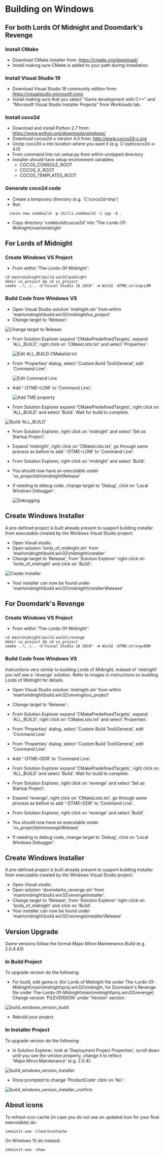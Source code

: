 # Building on Windows



## For both Lords Of Midnight and Doomdark's Revenge

### Install CMake

- Download CMake installer from: https://cmake.org/download/
- Install making sure CMake is added to your path during installation.

### Install Visual Studio 19

- Download Visual Studio 19 community edition from: https://visualstudio.microsoft.com/
- Install making sure that you select "Game development with C++" and "Microsoft Visual Studio Installer Projects" from Workloads tab.

### Install coco2d

- Download and install Python 2.7 from: https://www.python.org/downloads/windows/
- Download cocos2d-x version 4.0 from: http://www.cocos2d-x.org
- Unzip coco2d-x into location where you want it (e.g. C:\opt\coco2d-x-4.0)
- From command line run setup.py from within unzipped directory
- Installer should have setup environment variables:
  - COCOS_CONSOLE_ROOT
  - COCOS_X_ROOT
  - COCOS_TEMPLATES_ROOT

### Generate coco2d code

- Create a temporary directory (e.g. 'C:\coco2d-tmp')
- Run

```
  cocos new codebuild -p chilli.codebuild -l cpp -d .
```

- Copy directory 'codebuild\cocos2d' into 'The-Lords-Of-Midnight\main\midnight'

## For Lords of Midnight

### Create Windows VS Project

- From within 'The-Lords-Of-Midnight':

```
cd main\midnight\build.win32\midnight
mkdir vs_project && cd vs_project
cmake ..\..\.. -G"Visual Studio 16 2019" -A Win32 -DTME:string=LOM
```

### Build Code from Windows VS

- Open Visual Studio solution 'midnight.sln' from within 'main\midnight\build.win32\midnight\vs_project'
- Change target to 'Release':

![Change target to Release](images/build_windows_release.png)

- From Solution Explorer expand 'CMakePredefinedTargets', expand 'ALL_BUILD', right click on 'CMakeLists.txt' and select 'Properties':

  ![Edit ALL_BUILD CMakelist.txt](images/build_windows_all_build_cmakelists.png)

- From 'Properties' dialog, select 'Custom Build Tool\General', edit 'Command Line':

  ![Edit Command Line](images/build_windows_all_build_cmakelists_edit.png)

- Add '-DTME=LOM' to 'Command Line':

  ![Add TME property](images/build_windows_all_build_cmakelists_edit_tme.png)

- From Solution Explorer expand 'CMakePredefinedTargets', right click on 'ALL_BUILD' and select 'Build'. Wait for build to complete.

![Build 'ALL_BUILD'](images/build_windows_all_build.png)

- From Solution Explorer, right click on 'midnight' and select 'Set as Startup Project'.

- Expand 'midnight', right click on 'CMakeLists.txt', go through same process as before to add '-DTME=LOM' to 'Command Line'.

- From Solution Explorer, right click on 'midnight' and select 'Build'.

- You should now have an executable under 'vs_project\bin\midnight\Release'

- If needing to debug code, change target to 'Debug', click on 'Local Windows Debugger':

  ![Debugging](images/build_windows_debug.png)



## Create Windows Installer

A pre-defined project is built already present to support building installer from executable created by the Windows Visual Studio project:

- Open Visual studio.
- Open solution 'lords_of_midnight.sln' from 'main\midnight\build.win32\midnight\installer'.
- Change target to 'Release', from 'Solution Explorer' right-click on 'lords_of_midnight' and click on 'Build':

![Create installer](images/installer_windows_build.png)

- Your installer can now be found under 'main\midnight\build.win32\midnight\installer\Release\'

## For Doomdark's Revenge

### Create Windows VS Project

- From within 'The-Lords-Of-Midnight':

```
cd main\midnight\build.win32\revenge
mkdir vs_project && cd vs_project
cmake ..\..\.. -G"Visual Studio 16 2019" -A Win32 -DTME:string=DDR
```

### Build Code from Windows VS

Instructions very similar to building Lords of Midnight, instead of 'midnight' you will see a 'revenge' solution. Refer to images in instructions on building Lords of Midnight for details.

- Open Visual Studio solution 'midnight.sln' from within 'main\midnight\build.win32\revenge\vs_project'

- Change target to 'Release':

- From Solution Explorer expand 'CMakePredefinedTargets', expand 'ALL_BUILD', right click on 'CMakeLists.txt' and select 'Properties'.
- From 'Properties' dialog, select 'Custom Build Tool\General', edit 'Command Line'.
- From 'Properties' dialog, select 'Custom Build Tool\General', edit 'Command Line'.
- Add '-DTME=DDR' to 'Command Line'.
- From Solution Explorer expand 'CMakePredefinedTargets', right click on 'ALL_BUILD' and select 'Build'. Wait for build to complete.
- From Solution Explorer, right click on 'revenge' and select 'Set as Startup Project'.
- Expand 'revenge', right click on 'CMakeLists.txt', go through same process as before to add '-DTME=DDR' to 'Command Line'.
- From Solution Explorer, right click on 'revenge' and select 'Build'.
- You should now have an executable under 'vs_project\bin\revenge\Release'
- If needing to debug code, change target to 'Debug', click on 'Local Windows Debugger'.

## Create Windows Installer

A pre-defined project is built already present to support building installer from executable created by the Windows Visual Studio project:

- Open Visual studio.
- Open solution 'doomdarks_revenge.sln' from 'main\midnight\build.win32\revenge\installer'.
- Change target to 'Release', from 'Solution Explorer' right-click on 'lords_of_midnight' and click on 'Build'.
- Your installer can now be found under 'main\midnight\build.win32\revenge\installer\Release\'

## Version Upgrade

Game versions follow the format Major.Minor.Maintenance.Build (e.g. 2.0.4.43)

### In Build Project

To upgrade version do the following:

- For build, edit game.rc (for Lords of Midnight file under The-Lords-Of-Midnight\main\midnight\proj.win32\midnight, for Doomdark's Revenge file under The-Lords-Of-Midnight\main\midnight\proj.win32\revenge). Change version 'FILEVERSION' under 'Version' section:

![build_windows_version_build](images/build_windows_version_build.png)

- Rebuild your project

### In Installer Project

To upgrade version do the following:

- In Solution Explorer, look at 'Deployment Project Properties', scroll down until you see the version property, change it to reflect 'Major.Minor.Maintenance' (e.g. 2.0.4):

![build_windows_version_installer](images/build_windows_version_installer.png)

- Once prompted to change 'ProductCode' click on 'No': 

![build_windows_version_installer_confirm](images/build_windows_version_installer_confirm.PNG)

## About icons

To refresh icon cache (in case you do not see an updated icon for your final executable) do:

```
ie4uinit.exe -ClearIconCache
```

On Windows 10 do instead:

```
ie4uinit.exe -show
```